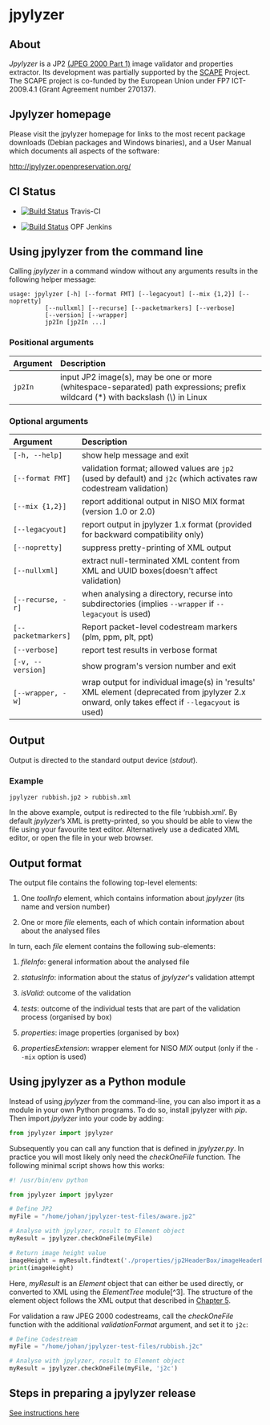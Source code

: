 # jpylyzer

## About
*Jpylyzer* is a JP2 [(JPEG 2000 Part 1)][2] image validator and properties extractor. Its development was partially supported by the [SCAPE][4] Project. The SCAPE project is co-funded by the European Union under FP7 ICT-2009.4.1 (Grant Agreement number 270137).

## Jpylyzer homepage

Please visit the jpylyzer homepage for links to the most recent package downloads (Debian packages and Windows binaries), and a User Manual which documents all aspects of the software:

<http://jpylyzer.openpreservation.org/>


## CI Status

- [![Build Status](https://travis-ci.org/openpreserve/jpylyzer.svg?branch=master)](https://travis-ci.org/openpreserve/jpylyzer "Jpylyzer Travis-CI integration build") Travis-CI

- [![Build Status](https://jenkins.openpreservation.org/buildStatus/icon?job=jpylyzer%2Fjpylyzer)](https://jenkins.openpreservation.org/job/jpylyzer/job/jpylyzer/) OPF Jenkins
<!-- Start of text to be copied to usage.md of jpylyzer website -->

## Using jpylyzer from the command line

Calling *jpylyzer* in a command window without any arguments results in the following helper message:

    usage: jpylyzer [-h] [--format FMT] [--legacyout] [--mix {1,2}] [--nopretty]
              [--nullxml] [--recurse] [--packetmarkers] [--verbose]
              [--version] [--wrapper]
              jp2In [jp2In ...]

### Positional arguments

|Argument|Description|
|:--|:--|
|`jp2In`|input JP2 image(s), may be one or more (whitespace-separated) path expressions; prefix wildcard (\*) with backslash (\\) in Linux|

### Optional arguments

|Argument|Description|
|:--|:--|
|`[-h, --help]`|show help message and exit|
|`[--format FMT]`|validation format; allowed values are `jp2` (used by default) and `j2c` (which activates raw codestream validation)|
|`[--mix {1,2}]`|report additional output in NISO MIX format (version 1.0 or 2.0)|
|`[--legacyout]`|report output in jpylyzer 1.x format (provided for backward compatibility only)|
|`[--nopretty]`|suppress pretty-printing of XML output|
|`[--nullxml]`|extract null-terminated XML content from XML and UUID boxes(doesn't affect validation)|
|`[--recurse, -r]`|when analysing a directory, recurse into subdirectories (implies `--wrapper` if `--legacyout` is used)|
|`[--packetmarkers]`|Report packet-level codestream markers (plm, ppm, plt, ppt)|
|`[--verbose]`|report test results in verbose format|
|`[-v, --version]`|show program's version number and exit|
|`[--wrapper, -w]`|wrap output for individual image(s) in 'results' XML element (deprecated from jpylyzer 2.x onward, only takes effect if `--legacyout` is used)|

## Output

Output is directed to the standard output device (*stdout*).

### Example

`jpylyzer rubbish.jp2 > rubbish.xml`

In the above example, output is redirected to the file &#8216;rubbish.xml&#8217;. By default *jpylyzer*&#8217;s XML is pretty-printed, so you should be able to view the file using your favourite text editor. Alternatively use a dedicated XML editor, or open the file in your web browser.

## Output format

The output file contains the following top-level elements:

1. One *toolInfo* element, which contains information about *jpylyzer* (its name and version number)

2. One or more *file* elements, each of which contain information about about the analysed files


In turn, each *file* element contains the following sub-elements:


1. *fileInfo*: general information about the analysed file

2. *statusInfo*: information about the status of *jpylyzer*'s validation attempt

3. *isValid*: outcome of the validation

4. *tests*: outcome of the individual tests that are part of the
validation process (organised by box)

5. *properties*: image properties (organised by box)

6. *propertiesExtension*: wrapper element for NISO *MIX* output (only if the `--mix` option is used)

## Using jpylyzer as a Python module

Instead of using *jpylyzer* from the command-line, you can also import
it as a module in your own Python programs. To do so, install jpylyzer
with *pip*. Then import *jpylyzer* into your code by adding:

```python
from jpylyzer import jpylyzer
```
Subsequently you can call any function that is defined in *jpylyzer.py*.
In practice you will most likely only need the *checkOneFile* function.
The following minimal script shows how this works:

```python
#! /usr/bin/env python

from jpylyzer import jpylyzer

# Define JP2
myFile = "/home/johan/jpylyzer-test-files/aware.jp2"

# Analyse with jpylyzer, result to Element object
myResult = jpylyzer.checkOneFile(myFile)

# Return image height value
imageHeight = myResult.findtext('./properties/jp2HeaderBox/imageHeaderBox/height')
print(imageHeight)
```

Here, *myResult* is an *Element* object that can either be used directly,
or converted to XML using the *ElementTree* module[^3]. The structure of the
element object follows the XML output that described in [Chapter 5](#output-format).

For validation a raw JPEG 2000 codestreams, call the *checkOneFile* function with the additional
*validationFormat* argument, and set it to `j2c`:

```python
# Define Codestream
myFile = "/home/johan/jpylyzer-test-files/rubbish.j2c"

# Analyse with jpylyzer, result to Element object
myResult = jpylyzer.checkOneFile(myFile, 'j2c')
```

<!-- End of text to be copied to usage.md of jpylyzer website -->

## Steps in preparing a jpylyzer release

[See instructions here](./howto-prepare-release.md)

[1]: https://jpylyzer.openpreservation.org//jpylyzerUserManual.html
[2]: http://www.jpeg.org/public/15444-1annexi.pdf
[3]: http://www.itu.int/rec/T-REC-T.800/en
[4]: http://www.scape-project.eu/
[5]: https://bintray.com/openplanets/opf-windows/jpylyzer_win32/
[6]: https://bintray.com/openplanets/opf-debian/jpylyzer_i386/
[7]: https://bintray.com/openplanets/opf-debian/jpylyzer_amd64/
